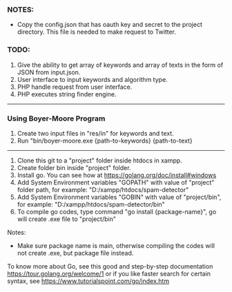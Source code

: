 ### NOTES:
- Copy the config.json that has oauth key and secret to the project directory. This file is needed to make request to Twitter.

### TODO:
1. Give the ability to get array of keywords and array of texts in the form of JSON from input.json.
2. User interface to input keywords and algorithm type.
3. PHP handle request from user interface. 
4. PHP executes string finder engine.

---

### Using Boyer-Moore Program
1. Create two input files in "res/in" for keywords and text. 
2. Run "bin/boyer-moore.exe {path-to-keywords} {path-to-text} 

---

1. Clone this git to a "project" folder inside htdocs in xampp.
2. Create folder bin inside "project" folder.
3. Install go. You can see how at https://golang.org/doc/install#windows
4. Add System Environment variables "GOPATH" with value of "project" folder path, for example: "D:/xampp/htdocs/spam-detector"
5. Add System Environment variables "GOBIN" with value of "project/bin", for example: "D:/xampp/htdocs/spam-detector/bin"
6. To compile go codes, type command "go install {package-name}", go will create .exe file to "project/bin"

Notes:
- Make sure package name is main, otherwise compiling the codes will not create .exe, but package file instead.

To know more about Go, see this good and step-by-step documentation https://tour.golang.org/welcome/1 or if you like faster search for certain syntax, see https://www.tutorialspoint.com/go/index.htm